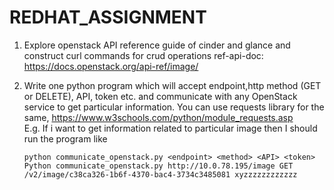 # REDHAT_ASSIGNMENT

1. Explore openstack API reference guide of cinder and glance and construct curl commands for crud operations 
   ref-api-doc: https://docs.openstack.org/api-ref/image/

2. Write one python program which will accept endpoint,http method (GET or DELETE), API, token etc. and communicate with any OpenStack service to get particular information.
   You can use requests library for the same, https://www.w3schools.com/python/module_requests.asp <br/>
   E.g. If i want to get information related to particular image then I should run the program like
   ```
   python communicate_openstack.py <endpoint> <method> <API> <token>
   Python communicate_openstack.py http://10.0.78.195/image GET /v2/image/c38ca326-1b6f-4370-bac4-3734c3485081 xyzzzzzzzzzzzz  
   ```
